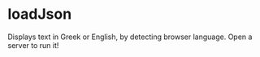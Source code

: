 # loadJson
Displays text in Greek or English, by detecting browser language.
Open a server to run it!
